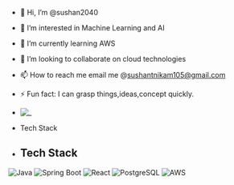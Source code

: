 - 👋 Hi, I’m @sushan2040
- 👀 I’m interested in Machine Learning and AI
- 🌱 I’m currently learning AWS
- 💞️ I’m looking to collaborate on cloud technologies
- 📫 How to reach me email me @sushantnikam105@gmail.com
- ⚡ Fun fact: I can grasp things,ideas,concept quickly.
- ![_](https://github.com/user-attachments/assets/7629ff7c-d38f-4e32-aa78-afadb29bb356)

- Tech Stack
- ## Tech Stack
![Java](https://img.shields.io/badge/Java-ED8B00?style=for-the-badge&logo=java&logoColor=white)
![Spring Boot](https://img.shields.io/badge/Spring_Boot-6DB33F?style=for-the-badge&logo=spring-boot&logoColor=white)
![React](https://img.shields.io/badge/React-61DAFB?style=for-the-badge&logo=react&logoColor=black)
![PostgreSQL](https://img.shields.io/badge/PostgreSQL-336791?style=for-the-badge&logo=postgresql&logoColor=white)
![AWS](https://img.shields.io/badge/AWS-232F3E?style=for-the-badge&logo=amazon-aws&logoColor=FF9900)


<!---![_]()

sushan2040/sushan2040 is a ✨ special ✨ repository because its `README.md` (this file) appears on your GitHub profile.
You can click the Preview link to take a look at your changes.
--->
